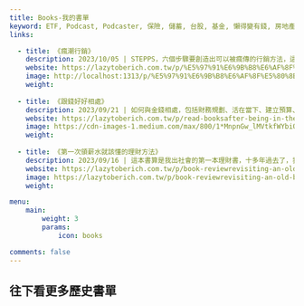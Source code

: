 ```yaml
---
title: Books-我的書單
keyword: ETF, Podcast, Podcaster, 保險, 儲蓄, 台股, 基金, 懶得變有錢, 房地產, 投資理財, 支出, 收入, 理財規劃, 瑪斯理財兩三事, 稅務, 總體經濟, 美股, 職涯心得, 股利收入, 複委託, 記帳, 讀書心得, 財務規劃, 財商, 貸款, 資產配置, 退休規劃, 開源節流
links:

  - title: 《瘋潮行銷》
    description: 2023/10/05 | STEPPS，六個步驟要創造出可以被瘋傳的行銷方法，這裡讀完跟大家簡單分享，我不是一個單純的理財部落客，什麼書我都會讀，讀完了分享出來如果對你有幫助，也希望你可以給我一些回饋。
    website: https://lazytoberich.com.tw/p/%E5%97%91%E6%9B%B8%E6%AF%8F%E5%80%8B%E4%BA%BA%E9%83%BD%E8%A9%B2%E6%87%82%E7%9A%84%E6%80%8E%E9%BA%BC%E8%A1%8C%E9%8A%B7%E4%B8%8D%E5%8F%AA%E6%98%AF%E8%A1%8C%E9%8A%B7%E8%87%AA%E5%B7%B1%E8%80%8C%E4%B8%94%E8%A6%81%E7%98%8B%E6%BD%AE%E8%A1%8C%E9%8A%B7%E8%87%AA%E5%B7%B1/
    image: http://localhost:1313/p/%E5%97%91%E6%9B%B8%E6%AF%8F%E5%80%8B%E4%BA%BA%E9%83%BD%E8%A9%B2%E6%87%82%E7%9A%84%E6%80%8E%E9%BA%BC%E8%A1%8C%E9%8A%B7%E4%B8%8D%E5%8F%AA%E6%98%AF%E8%A1%8C%E9%8A%B7%E8%87%AA%E5%B7%B1%E8%80%8C%E4%B8%94%E8%A6%81%E7%98%8B%E6%BD%AE%E8%A1%8C%E9%8A%B7%E8%87%AA%E5%B7%B1/img_huf933dbe7bf69c55273f67fc7718a4c9b_824384_1024x0_resize_box_3.png
    weight: 
      
  - title: 《跟錢好好相處》
    description: 2023/09/21 | 如何與金錢相處，包括財務規劃、活在當下、建立預算、改變思維和行為、記帳、省錢、最大化收入、投資自己以及獨立努力。書中提到了一些重要觀點，但也需要批判思考。總結來說，好好了解自己、認識金錢、投資自己，並避免盲目追求金錢。
    website: https://lazytoberich.com.tw/p/read-booksafter-being-in-the-workforce-for-a-while-we-all-need-to-get-along-with-money-again./
    image: https://cdn-images-1.medium.com/max/800/1*MnpnGw_lMVtkfWYbiOV3pg.png
    weight: 
      
  - title: 《第一次領薪水就該懂的理財方法》
    description: 2023/09/16 | 這本書算是我出社會的第一本理財書，十多年過去了，我還是覺得這是一本好書，作者勤奮工作，卻在中年覺悟，想致富不能靠薪水，因此痛下決心要學好投資與財務管理，他發展出一套結合財務知識與EXCEL試算表來檢驗報酬率的理財方法，並提早達到財務自由的目標。
    website: https://lazytoberich.com.tw/p/book-reviewrevisiting-an-old-book-financial-management-methods-you-should-know-when-receiving-your-first-paycheck/
    image: https://lazytoberich.com.tw/p/book-reviewrevisiting-an-old-book-financial-management-methods-you-should-know-when-receiving-your-first-paycheck/Untitled_huafe4debad39db65eacb24c16d5d88eca_688275_1024x0_resize_box_3.png
    weight: 

menu: 
    main: 
        weight: 3
        params:
            icon: books

comments: false
---
```





## 往下看更多歷史書單
